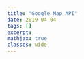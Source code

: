 ```yaml
---
title: "Google Map API"
date: 2019-04-04
tags: []
excerpt:
mathjax: true
classes: wide
---
```




<head>
  <script type="text/javascript" src="https://www.gstatic.com/charts/loader.js"></script>
  <script type="text/javascript">
    google.charts.load("current", {
      "packages":["map"],
      "mapsApiKey": "AIzaSyA7MLuQQa-SFMeIszcF28LM6R81KT4cvZY"
  });
    google.charts.setOnLoadCallback(drawChart);
    function drawChart() {
      var data = google.visualization.arrayToDataTable([
        ['Lat', 'Long', 'Name'],
        [37.4232, -122.0853, 'Work'],
        [37.4289, -122.1697, 'University'],
        [37.6153, -122.3900, 'Airport'],
        [37.4422, -122.1731, 'Shopping']
      ]);

      var map = new google.visualization.Map(document.getElementById('map_div'), {
        center: {lat: 40.674, lng: -73.945},
          zoom: 12,    
      });
      map.draw(data, {
        showTooltip: true,
        showInfoWindow: true
        styles: [
          {elementType: 'geometry', stylers: [{color: '#242f3e'}]},
          {elementType: 'labels.text.stroke', stylers: [{color: '#242f3e'}]},
          {elementType: 'labels.text.fill', stylers: [{color: '#746855'}]},
          {
            featureType: 'administrative.locality',
            elementType: 'labels.text.fill',
            stylers: [{color: '#d59563'}]
          },
          {
            featureType: 'poi',
            elementType: 'labels.text.fill',
            stylers: [{color: '#d59563'}]
          },
          {
            featureType: 'poi.park',
            elementType: 'geometry',
            stylers: [{color: '#263c3f'}]
          },
          {
            featureType: 'poi.park',
            elementType: 'labels.text.fill',
            stylers: [{color: '#6b9a76'}]
          },
          {
            featureType: 'road',
            elementType: 'geometry',
            stylers: [{color: '#38414e'}]
          },
          {
            featureType: 'road',
            elementType: 'geometry.stroke',
            stylers: [{color: '#212a37'}]
          },
          {
            featureType: 'road',
            elementType: 'labels.text.fill',
            stylers: [{color: '#9ca5b3'}]
          },
          {
            featureType: 'road.highway',
            elementType: 'geometry',
            stylers: [{color: '#746855'}]
          },
          {
            featureType: 'road.highway',
            elementType: 'geometry.stroke',
            stylers: [{color: '#1f2835'}]
          },
          {
            featureType: 'road.highway',
            elementType: 'labels.text.fill',
            stylers: [{color: '#f3d19c'}]
          },
          {
            featureType: 'transit',
            elementType: 'geometry',
            stylers: [{color: '#2f3948'}]
          },
          {
            featureType: 'transit.station',
            elementType: 'labels.text.fill',
            stylers: [{color: '#d59563'}]
          },
          {
            featureType: 'water',
            elementType: 'geometry',
            stylers: [{color: '#17263c'}]
          },
          {
            featureType: 'water',
            elementType: 'labels.text.fill',
            stylers: [{color: '#515c6d'}]
          },
          {
            featureType: 'water',
            elementType: 'labels.text.stroke',
            stylers: [{color: '#17263c'}]
          }
        ]
      });
    }

  </script>
</head>

<body>
  <div id="map_div" style="width: 800px; height: 600px"></div>
</body>
